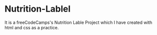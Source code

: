 # Nutrition-Lablel
It is a freeCodeCamps's Nutrition Lable Project which I have created with html and css as a practice.
